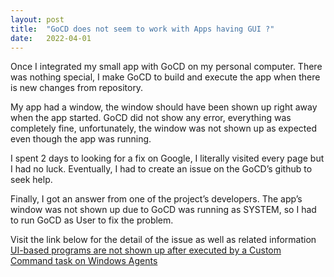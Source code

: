 ```yaml
---
layout:	post
title:	"GoCD does not seem to work with Apps having GUI ?"
date:	2022-04-01
---
```


Once I integrated my small app with GoCD on my personal computer. There was nothing special, I make GoCD to build and execute the app when there is new changes from repository.

My app had a window, the window should have been shown up right away when the app started. GoCD did not show any error, everything was completely fine, unfortunately, the window was not shown up as expected even though the app was running.

I spent 2 days to looking for a fix on Google, I literally visited every page but I had no luck. Eventually, I had to create an issue on the GoCD’s github to seek help.

Finally, I got an answer from one of the project’s developers. The app’s window was not shown up due to GoCD was running as SYSTEM, so I had to run GoCD as User to fix the problem.

Visit the link below for the detail of the issue as well as related information  
[UI-based programs are not shown up after executed by a Custom Command task on Windows Agents](https://github.com/gocd/gocd/issues/9990)

  